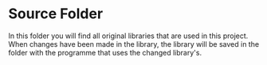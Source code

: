 # Source Folder

In this folder you will find all original libraries that are used in this project. When changes have been made in the library, the library will be saved in the folder with the programme that uses the changed library's.